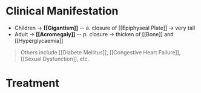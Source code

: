 # Clinical Manifestation
- Children → **[[Gigantism]]** -- a. closure of [[Epiphyseal Plate]] → very tall
- Adult → **[[Acromegaly]]** -- p. closure → thicken of [[Bone]] and [[Hyperglycaemia]]
> Others include [[Diabete Mellitus]], [[Congestive Heart Failure]], [[Sexual Dysfunction]], etc.

# Treatment